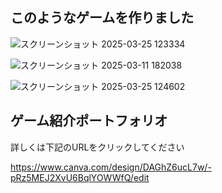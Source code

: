 <H2>このようなゲームを作りました</H2>

![スクリーンショット 2025-03-25 123334](https://github.com/user-attachments/assets/2ffadf12-4558-4bbc-bc3c-dd2aed4fb619)

![スクリーンショット 2025-03-11 182038](https://github.com/user-attachments/assets/a9da646f-ed7d-4f2f-a4bf-2f028f8b514f)

![スクリーンショット 2025-03-25 124602](https://github.com/user-attachments/assets/f869d76f-a421-4292-a5f0-037630c3ec5d)

<H2>ゲーム紹介ポートフォリオ</H2>
<p>詳しくは下記のURLをクリックしてください</p>

https://www.canva.com/design/DAGhZ6ucL7w/-pRz5MEJ2XvU6BqlYOWWfQ/edit
